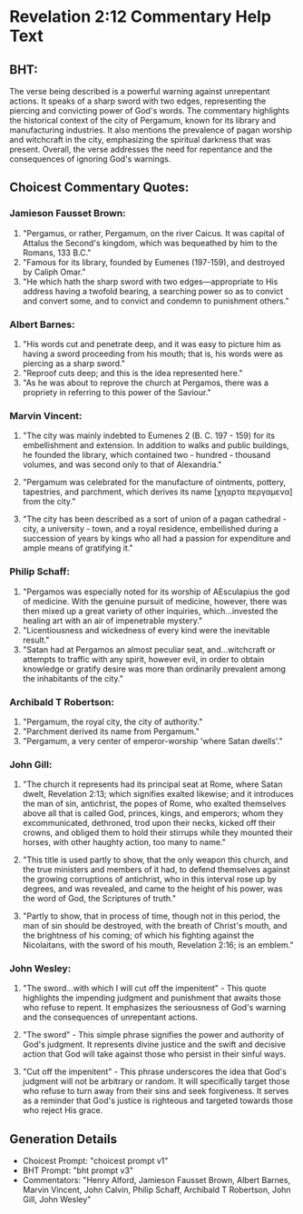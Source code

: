 # Revelation 2:12 Commentary Help Text

## BHT:
The verse being described is a powerful warning against unrepentant actions. It speaks of a sharp sword with two edges, representing the piercing and convicting power of God's words. The commentary highlights the historical context of the city of Pergamum, known for its library and manufacturing industries. It also mentions the prevalence of pagan worship and witchcraft in the city, emphasizing the spiritual darkness that was present. Overall, the verse addresses the need for repentance and the consequences of ignoring God's warnings.

## Choicest Commentary Quotes:
### Jamieson Fausset Brown:
1. "Pergamus, or rather, Pergamum, on the river Caicus. It was capital of Attalus the Second's kingdom, which was bequeathed by him to the Romans, 133 B.C." 
2. "Famous for its library, founded by Eumenes (197-159), and destroyed by Caliph Omar." 
3. "He which hath the sharp sword with two edges—appropriate to His address having a twofold bearing, a searching power so as to convict and convert some, and to convict and condemn to punishment others."

### Albert Barnes:
1. "His words cut and penetrate deep, and it was easy to picture him as having a sword proceeding from his mouth; that is, his words were as piercing as a sharp sword."
2. "Reproof cuts deep; and this is the idea represented here."
3. "As he was about to reprove the church at Pergamos, there was a propriety in referring to this power of the Saviour."

### Marvin Vincent:
1. "The city was mainly indebted to Eumenes 2 (B. C. 197 - 159) for its embellishment and extension. In addition to walks and public buildings, he founded the library, which contained two - hundred - thousand volumes, and was second only to that of Alexandria." 

2. "Pergamum was celebrated for the manufacture of ointments, pottery, tapestries, and parchment, which derives its name [χηαρτα περγαμενα] from the city."

3. "The city has been described as a sort of union of a pagan cathedral - city, a university - town, and a royal residence, embellished during a succession of years by kings who all had a passion for expenditure and ample means of gratifying it."

### Philip Schaff:
1. "Pergamos was especially noted for its worship of AEsculapius the god of medicine. With the genuine pursuit of medicine, however, there was then mixed up a great variety of other inquiries, which...invested the healing art with an air of impenetrable mystery." 
2. "Licentiousness and wickedness of every kind were the inevitable result."
3. "Satan had at Pergamos an almost peculiar seat, and...witchcraft or attempts to traffic with any spirit, however evil, in order to obtain knowledge or gratify desire was more than ordinarily prevalent among the inhabitants of the city."

### Archibald T Robertson:
1. "Pergamum, the royal city, the city of authority."
2. "Parchment derived its name from Pergamum."
3. "Pergamum, a very center of emperor-worship 'where Satan dwells'."

### John Gill:
1. "The church it represents had its principal seat at Rome, where Satan dwelt, Revelation 2:13; which signifies exalted likewise; and it introduces the man of sin, antichrist, the popes of Rome, who exalted themselves above all that is called God, princes, kings, and emperors; whom they excommunicated, dethroned, trod upon their necks, kicked off their crowns, and obliged them to hold their stirrups while they mounted their horses, with other haughty action, too many to name."

2. "This title is used partly to show, that the only weapon this church, and the true ministers and members of it had, to defend themselves against the growing corruptions of antichrist, who in this interval rose up by degrees, and was revealed, and came to the height of his power, was the word of God, the Scriptures of truth."

3. "Partly to show, that in process of time, though not in this period, the man of sin should be destroyed, with the breath of Christ's mouth, and the brightness of his coming; of which his fighting against the Nicolaitans, with the sword of his mouth, Revelation 2:16; is an emblem."

### John Wesley:
1. "The sword...with which I will cut off the impenitent" - This quote highlights the impending judgment and punishment that awaits those who refuse to repent. It emphasizes the seriousness of God's warning and the consequences of unrepentant actions.

2. "The sword" - This simple phrase signifies the power and authority of God's judgment. It represents divine justice and the swift and decisive action that God will take against those who persist in their sinful ways.

3. "Cut off the impenitent" - This phrase underscores the idea that God's judgment will not be arbitrary or random. It will specifically target those who refuse to turn away from their sins and seek forgiveness. It serves as a reminder that God's justice is righteous and targeted towards those who reject His grace.


## Generation Details
- Choicest Prompt: "choicest prompt v1"
- BHT Prompt: "bht prompt v3"
- Commentators: "Henry Alford, Jamieson Fausset Brown, Albert Barnes, Marvin Vincent, John Calvin, Philip Schaff, Archibald T Robertson, John Gill, John Wesley"
